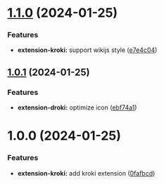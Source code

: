 # [1.1.0](https://github.com/purocean/yank-note-extension/compare/extension-kroki-1.0.1...extension-kroki-1.1.0) (2024-01-25)


### Features

* **extension-kroki:** support wikijs style ([e7e4c04](https://github.com/purocean/yank-note-extension/commit/e7e4c04066b4d7c4ad3a077bdd32ebd683bde34c))



## [1.0.1](https://github.com/purocean/yank-note-extension/compare/extension-kroki-1.0.0...extension-kroki-1.0.1) (2024-01-25)


### Features

* **extension-droki:** optimize icon ([ebf74a1](https://github.com/purocean/yank-note-extension/commit/ebf74a1616d993ec0e7e63c9db4a5cee680bc885))



# 1.0.0 (2024-01-25)


### Features

* **extension-kroki:** add kroki extension ([0fafbcd](https://github.com/purocean/yank-note-extension/commit/0fafbcd2fbbf0eb8668521de2bcdeb2c13654961))



